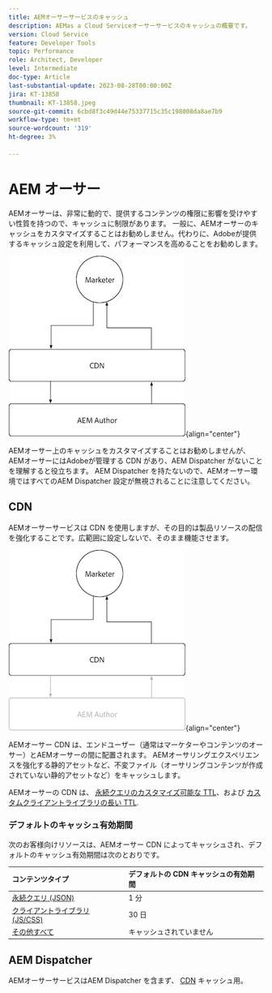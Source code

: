 ```yaml
---
title: AEMオーサーサービスのキャッシュ
description: AEMas a Cloud Serviceオーサーサービスのキャッシュの概要です。
version: Cloud Service
feature: Developer Tools
topic: Performance
role: Architect, Developer
level: Intermediate
doc-type: Article
last-substantial-update: 2023-08-28T00:00:00Z
jira: KT-13858
thumbnail: KT-13858.jpeg
source-git-commit: 6cbd8f3c49d44e75337715c35c198008da8ae7b9
workflow-type: tm+mt
source-wordcount: '319'
ht-degree: 3%

---
```



# AEM オーサー

AEMオーサーは、非常に動的で、提供するコンテンツの権限に影響を受けやすい性質を持つので、キャッシュに制限があります。 一般に、AEMオーサーのキャッシュをカスタマイズすることはお勧めしません。代わりに、Adobeが提供するキャッシュ設定を利用して、パフォーマンスを高めることをお勧めします。

![AEMオーサーキャッシュの概要図](./assets/author/author-all.png){align="center"}

AEMオーサー上のキャッシュをカスタマイズすることはお勧めしませんが、AEMオーサーにはAdobeが管理する CDN があり、AEM Dispatcher がないことを理解すると役立ちます。 AEM Dispatcher を持たないので、AEMオーサー環境ではすべてのAEM Dispatcher 設定が無視されることに注意してください。

## CDN

AEMオーサーサービスは CDN を使用しますが、その目的は製品リソースの配信を強化することです。広範囲に設定しないで、そのまま機能させます。

![AEMパブリッシュキャッシュの概要図](./assets/author/author-cdn.png){align="center"}

AEMオーサー CDN は、エンドユーザー（通常はマーケターやコンテンツのオーサー）とAEMオーサーの間に配置されます。 AEMオーサリングエクスペリエンスを強化する静的アセットなど、不変ファイル（オーサリングコンテンツが作成されていない静的アセットなど）をキャッシュします。

AEMオーサーの CDN は、 [永続クエリのカスタマイズ可能な TTL](https://experienceleague.adobe.com/docs/experience-manager-cloud-service/content/headless/graphql-api/persisted-queries.html?author-instances)、および [カスタムクライアントライブラリの長い TTL](https://experienceleague.adobe.com/docs/experience-manager-cloud-service/content/implementing/content-delivery/caching.html#client-side-libraries).

### デフォルトのキャッシュ有効期間

次のお客様向けリソースは、AEMオーサー CDN によってキャッシュされ、デフォルトのキャッシュ有効期間は次のとおりです。

| コンテンツタイプ | デフォルトの CDN キャッシュの有効期間 |
|:------------ |:---------- |
| [永続クエリ (JSON)](https://experienceleague.adobe.com/docs/experience-manager-cloud-service/content/headless/graphql-api/persisted-queries.html?author-instances) | 1 分 |
| [クライアントライブラリ (JS/CSS)](https://experienceleague.adobe.com/docs/experience-manager-cloud-service/content/implementing/content-delivery/caching.html#client-side-libraries) | 30 日 |
| [その他すべて](https://experienceleague.adobe.com/docs/experience-manager-cloud-service/content/implementing/content-delivery/caching.html#other-content) | キャッシュされていません |


## AEM Dispatcher

AEMオーサーサービスはAEM Dispatcher を含まず、 [CDN](#cdn) キャッシュ用。

